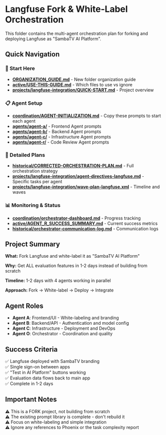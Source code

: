 # Langfuse Fork & White-Label Orchestration

This folder contains the multi-agent orchestration plan for forking and deploying Langfuse as "SambaTV AI Platform".

## Quick Navigation

### 🚀 Start Here
- **[ORGANIZATION_GUIDE.md](./ORGANIZATION_GUIDE.md)** - New folder organization guide
- **[active/USE-THIS-GUIDE.md](./active/USE-THIS-GUIDE.md)** - Which files to use vs ignore
- **[projects/langfuse-integration/QUICK-START.md](./projects/langfuse-integration/QUICK-START.md)** - Project overview

### 📋 Agent Setup
- **[coordination/AGENT-INITIALIZATION.md](./coordination/AGENT-INITIALIZATION.md)** - Copy these prompts to start each agent
- **[agents/agent-a/](./agents/agent-a/)** - Frontend Agent prompts
- **[agents/agent-b/](./agents/agent-b/)** - Backend Agent prompts  
- **[agents/agent-c/](./agents/agent-c/)** - Infrastructure Agent prompts
- **[agents/agent-r/](./agents/agent-r/)** - Code Review Agent prompts

### 📄 Detailed Plans
- **[historical/CORRECTED-ORCHESTRATION-PLAN.md](./historical/CORRECTED-ORCHESTRATION-PLAN.md)** - Full orchestration strategy
- **[projects/langfuse-integration/agent-directives-langfuse.md](./projects/langfuse-integration/agent-directives-langfuse.md)** - Specific tasks per agent
- **[projects/langfuse-integration/wave-plan-langfuse.xml](./projects/langfuse-integration/wave-plan-langfuse.xml)** - Timeline and waves

### 📊 Monitoring & Status
- **[coordination/orchestrator-dashboard.md](./coordination/orchestrator-dashboard.md)** - Progress tracking
- **[active/AGENT_R_SUCCESS_SUMMARY.md](./active/AGENT_R_SUCCESS_SUMMARY.md)** - Current success metrics
- **[historical/orchestrator-communication-log.md](./historical/orchestrator-communication-log.md)** - Communication logs

## Project Summary

**What:** Fork Langfuse and white-label it as "SambaTV AI Platform"

**Why:** Get ALL evaluation features in 1-2 days instead of building from scratch

**Timeline:** 1-2 days with 4 agents working in parallel

**Approach:** Fork → White-label → Deploy → Integrate

## Agent Roles

- **Agent A**: Frontend/UI - White-labeling and branding
- **Agent B**: Backend/API - Authentication and model config
- **Agent C**: Infrastructure - Deployment and DevOps
- **Agent O**: Orchestrator - Coordination and quality

## Success Criteria

✅ Langfuse deployed with SambaTV branding  
✅ Single sign-on between apps  
✅ "Test in AI Platform" buttons working  
✅ Evaluation data flows back to main app  
✅ Complete in 1-2 days  

## Important Notes

⚠️ This is a FORK project, not building from scratch  
⚠️ The existing prompt library is complete - don't rebuild it  
⚠️ Focus on white-labeling and simple integration  
⚠️ Ignore any references to Phoenix or the task complexity report
